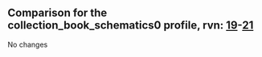 ## Comparison for the collection_book_schematics0 profile, rvn: [19](https://github.com/PRO100KatYT/FortniteProfileRevisions/tree/main/profiles/collection_book_schematics0/19%20collection_book_schematics0.json)-[21](https://github.com/PRO100KatYT/FortniteProfileRevisions/tree/main/profiles/collection_book_schematics0/21%20collection_book_schematics0.json)

No changes
